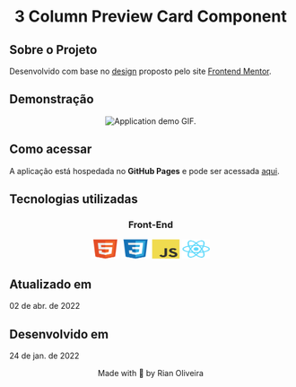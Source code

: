 <h1 align="center">3 Column Preview Card Component</h1>

## Sobre o Projeto

Desenvolvido com base no [design](https://www.frontendmentor.io/challenges/3column-preview-card-component-pH92eAR2-) proposto pelo site [Frontend Mentor](https://www.frontendmentor.io/home).

## Demonstração

<div align="center">
  <img alt="Application demo GIF." src="demo/3-column-preview-card-component.gif"></img>
</div>

## Como acessar

A aplicação está hospedada no **GitHub Pages** e pode ser acessada [aqui](https://riandeoliveira.github.io/3-column-preview-card-component/).

## Tecnologias utilizadas

<div align="center">
  <h3>Front-End</h3>
  <img alt="HTML5 logo. An orange shield with a large white number five in the middle." src="https://raw.githubusercontent.com/devicons/devicon/master/icons/html5/html5-original.svg" height="35" title="HTML5 logo" width="50"></img>
  <img alt="CSS3 logo. A blue shield with a large white number three in the middle." src="https://raw.githubusercontent.com/devicons/devicon/master/icons/css3/css3-original.svg" height="35" title="CSS3 logo" width="50"></img>
  <img alt="JavaScript logo. A yellow square with the dark letters JS in the lower right corner." src="https://raw.githubusercontent.com/devicons/devicon/master/icons/javascript/javascript-original.svg" height="35" title="JavaScript logo" width="50"></img>
  <img alt="React logo. A blue atom." src="https://raw.githubusercontent.com/devicons/devicon/master/icons/react/react-original.svg" height="35" title="React.js logo" width="50"></img>
</div>

## Atualizado em

02 de abr. de 2022

## Desenvolvido em

24 de jan. de 2022

<p align="center">Made with 💙 by Rian Oliveira</p>
